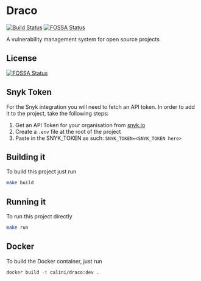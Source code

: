 # Draco

[![Build Status](https://travis-ci.org/calini/draco.svg?branch=master)](https://travis-ci.org/calini/draco)
[![FOSSA Status](https://app.fossa.io/api/projects/git%2Bgithub.com%2Fcalini%2Fdraco.svg?type=shield)](https://app.fossa.io/projects/git%2Bgithub.com%2Fcalini%2Fdraco?ref=badge_shield)

A vulnerability management system for open source projects

## License
[![FOSSA Status](https://app.fossa.io/api/projects/git%2Bgithub.com%2Fcalini%2Fdraco.svg?type=large)](https://app.fossa.io/projects/git%2Bgithub.com%2Fcalini%2Fdraco?ref=badge_large)

## Snyk Token
For the Snyk integration you will need to fetch an API token. In order to add it to the project, take the following steps:

1. Get an API Token for your organisation from [snyk.io](https://snyk.io)
2. Create a `.env` file at the root of the project
3. Paste in the SNYK_TOKEN as such: `SNYK_TOKEN=<SNYK_TOKEN here>`

## Building it
To build this project just run
```sh
make build
```

## Running it
To run this project directly 
```sh
make run
```

## Docker
To build the Docker container, just run
```sh
docker build -t calini/draco:dev .
```
